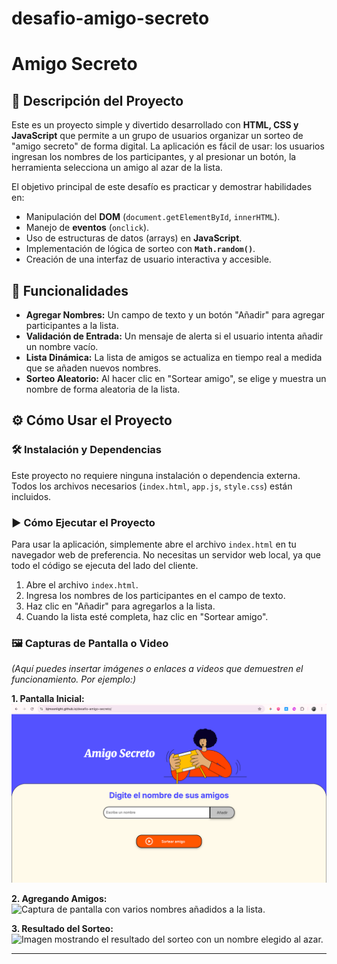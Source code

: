 # desafio-amigo-secreto 
# Amigo Secreto

## 📝 Descripción del Proyecto
Este es un proyecto simple y divertido desarrollado con **HTML, CSS y JavaScript** que permite a un grupo de usuarios organizar un sorteo de "amigo secreto" de forma digital. La aplicación es fácil de usar: los usuarios ingresan los nombres de los participantes, y al presionar un botón, la herramienta selecciona un amigo al azar de la lista.

El objetivo principal de este desafío es practicar y demostrar habilidades en:
-   Manipulación del **DOM** (`document.getElementById`, `innerHTML`).
-   Manejo de **eventos** (`onclick`).
-   Uso de estructuras de datos (arrays) en **JavaScript**.
-   Implementación de lógica de sorteo con **`Math.random()`**.
-   Creación de una interfaz de usuario interactiva y accesible.

## 🚀 Funcionalidades
-   **Agregar Nombres:** Un campo de texto y un botón "Añadir" para agregar participantes a la lista.
-   **Validación de Entrada:** Un mensaje de alerta si el usuario intenta añadir un nombre vacío.
-   **Lista Dinámica:** La lista de amigos se actualiza en tiempo real a medida que se añaden nuevos nombres.
-   **Sorteo Aleatorio:** Al hacer clic en "Sortear amigo", se elige y muestra un nombre de forma aleatoria de la lista.

## ⚙️ Cómo Usar el Proyecto

### 🛠️ Instalación y Dependencias
Este proyecto no requiere ninguna instalación o dependencia externa. Todos los archivos necesarios (`index.html`, `app.js`, `style.css`) están incluidos.

### ▶️ Cómo Ejecutar el Proyecto
Para usar la aplicación, simplemente abre el archivo `index.html` en tu navegador web de preferencia. No necesitas un servidor web local, ya que todo el código se ejecuta del lado del cliente.

1.  Abre el archivo `index.html`.
2.  Ingresa los nombres de los participantes en el campo de texto.
3.  Haz clic en "Añadir" para agregarlos a la lista.
4.  Cuando la lista esté completa, haz clic en "Sortear amigo".

### 🖼️ Capturas de Pantalla o Video
*(Aquí puedes insertar imágenes o enlaces a videos que demuestren el funcionamiento. Por ejemplo:)*

**1. Pantalla Inicial:**
![Pantalla inicial de la aplicación, mostrando el campo para agregar nombres.](assets/pantalla-inicial.png)

**2. Agregando Amigos:**
![Captura de pantalla con varios nombres añadidos a la lista.](assets/screenshot-2.png)

**3. Resultado del Sorteo:**
![Imagen mostrando el resultado del sorteo con un nombre elegido al azar.](assets/screenshot-3.png)

---
